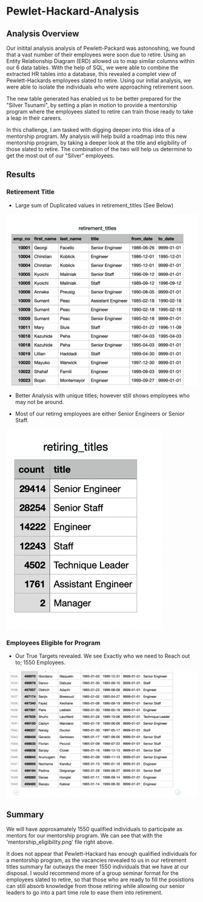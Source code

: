 # Pewlet-Hackard-Analysis

## Analysis Overview

Our initital analysis analysis of Pewlett-Packard was astonoshing, we found that a vast number of their employees were soon due to retire. Using an Entity Relationship Diagram (ERD) allowed us to map similar columns within our 6 data tables. With the help of SQL, we were able to combine the extracted HR tables into a database, this revealed a complet view of Pewlett-Hackards employees slated to retire. Using our initial analysis, we were able to isolate the individuals who were approaching retirement soon. 

The new table generated has enabled us to be better prepared for the "Silver Tsunami", by setting a plan in motion to provide a mentorship program where the employees slated to retire can train those ready to take a leap in their careers.

In this challenge, I am tasked with digging deeper into this idea of a mentorship program. My analysis will help build a roadmap into this new mentorship program, by taking a deeper look at the title and eligibility of those slated to retire. The combination of the two will help us determine to get the most out of our "Silver" employees. 

## Results

### Retirement Title

- Large sum of Duplicated values in retirement_titles (See Below)

![](Resources/Retirement_titles.png)

- Better Analysis with unique titles; however still shows employees who may not be around.


- Most of our retirng employees are either Senior Engineers or Senior Staff.

![](Resources/retiring_titles.png)

### Employees Eligible for Program

- Our True Targets revealed. We see Exactly who we need to Reach out to; 1550 Employees.

![](Resources/mentorship_eligibilty.png)

## Summary

We will have approxamately 1550 qualified individuals to participate as mentors for our mentorship program. We can see that with the 'mentorship_eligibility.png' file right above.

It does not appear that Pewlett-Hackard has enough qualified individuals for a mentorship program, as the vacancies revealed to us in our retirement titles summary far outways the meer 1550 individuals that we have at our disposal. I would recommend more of a group seminar format for the employees slated to retire, so that those who are ready to fill the posistions can still absorb knowledge from those retiring while allowing our senior leaders to go into a part time role to ease them into retirement. 
